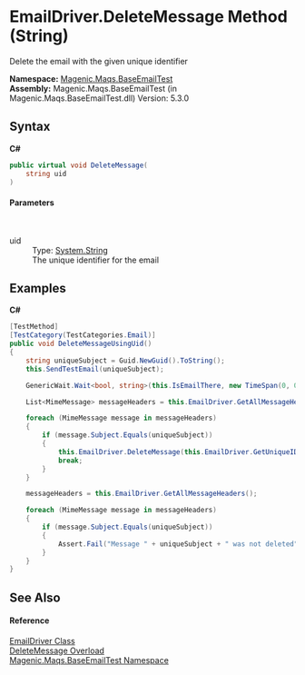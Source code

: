 # EmailDriver.DeleteMessage Method (String)
 

Delete the email with the given unique identifier

**Namespace:**&nbsp;<a href="#/MAQS_5/Email_AUTOGENERATED/Magenic-Maqs-BaseEmailTest_Namespace">Magenic.Maqs.BaseEmailTest</a><br />**Assembly:**&nbsp;Magenic.Maqs.BaseEmailTest (in Magenic.Maqs.BaseEmailTest.dll) Version: 5.3.0

## Syntax

**C#**<br />
``` C#
public virtual void DeleteMessage(
	string uid
)
```


#### Parameters
&nbsp;<dl><dt>uid</dt><dd>Type: <a href="http://msdn2.microsoft.com/en-us/library/s1wwdcbf" target="_blank">System.String</a><br />The unique identifier for the email</dd></dl>

## Examples

**C#**<br />
``` C#
[TestMethod]
[TestCategory(TestCategories.Email)]
public void DeleteMessageUsingUid()
{
    string uniqueSubject = Guid.NewGuid().ToString();
    this.SendTestEmail(uniqueSubject);

    GenericWait.Wait<bool, string>(this.IsEmailThere, new TimeSpan(0, 0, 1), new TimeSpan(0, 1, 0), uniqueSubject);

    List<MimeMessage> messageHeaders = this.EmailDriver.GetAllMessageHeaders();

    foreach (MimeMessage message in messageHeaders)
    {
        if (message.Subject.Equals(uniqueSubject))
        {
            this.EmailDriver.DeleteMessage(this.EmailDriver.GetUniqueIDString(message));
            break;
        }
    }

    messageHeaders = this.EmailDriver.GetAllMessageHeaders();

    foreach (MimeMessage message in messageHeaders)
    {
        if (message.Subject.Equals(uniqueSubject))
        {
            Assert.Fail("Message " + uniqueSubject + " was not deleted");
        }
    }
}
```


## See Also


#### Reference
<a href="#/MAQS_5/Email_AUTOGENERATED/EmailDriver_Class">EmailDriver Class</a><br /><a href="#/MAQS_5/Email_AUTOGENERATED/EmailDriver-DeleteMessage_Method">DeleteMessage Overload</a><br /><a href="#/MAQS_5/Email_AUTOGENERATED/Magenic-Maqs-BaseEmailTest_Namespace">Magenic.Maqs.BaseEmailTest Namespace</a><br />